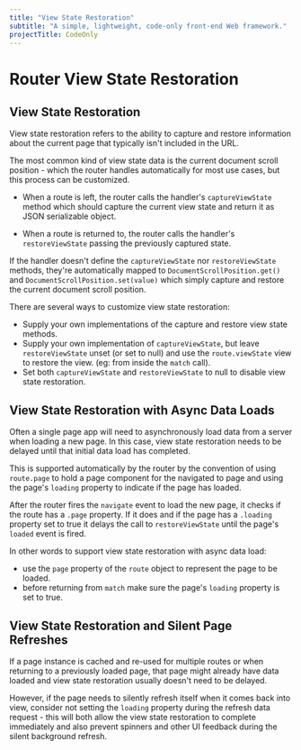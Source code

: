 ```yaml
---
title: "View State Restoration"
subtitle: "A simple, lightweight, code-only front-end Web framework."
projectTitle: CodeOnly
---
```

# Router View State Restoration

## View State Restoration

View state restoration refers to the ability to capture and restore
information about the current page that typically isn't included in 
the URL.

The most common kind of view state data is the current document scroll 
position - which the router handles automatically for most use cases, 
but this process can be customized.

* When a route is left, the router calls the handler's `captureViewState`
    method which should capture the current view state and return it as 
    JSON serializable object.

* When a route is returned to, the router calls the handler's `restoreViewState`
    passing the previously captured state.

If the handler doesn't define the `captureViewState` nor `restoreViewState`
methods, they're automatically mapped to `DocumentScrollPosition.get()` and 
`DocumentScrollPosition.set(value)` which simply capture and restore the current 
document scroll position.

There are several ways to customize view state restoration:

* Supply your own implementations of the capture and restore view state methods.
* Supply your own implementation of `captureViewState`, but leave 
    `restoreViewState` unset (or set to null) and use the `route.viewState` view 
    to restore the view. (eg: from inside the `match` call).
* Set both `captureViewState` and `restoreViewState` to null to disable
    view state restoration.

## View State Restoration with Async Data Loads

Often a single page app will need to asynchronously load data from a
server when loading a new page.  In this case,  view state restoration needs
to be delayed until that initial data load has completed.

This is supported automatically by the router by the convention of using
`route.page` to hold a page component for the navigated to page and using
the page's `loading` property to indicate if the page has loaded.

After the router fires the `navigate` event to load the new page, it
checks if the route has a `.page` property.  If it does and if the page
has a `.loading` property set to true it delays the call to 
`restoreViewState` until the page's `loaded` event is fired.

In other words to support view state restoration with async data load:

* use the `page` property of the `route` object to represent the page to 
    be loaded.
* before returning from `match` make sure the page's `loading` property
    is set to true.



## View State Restoration and Silent Page Refreshes

If a page instance is cached and re-used for multiple routes or when 
returning to a previously loaded page, that page might already have
data loaded and view state restoration usually doesn't need to be 
delayed.  

However, if the page needs to silently refresh itself when it comes back 
into view, consider not setting the `loading` property during the refresh 
data request - this will both allow the view state restoration to complete 
immediately and also prevent spinners and other UI feedback during the 
silent background refresh.


